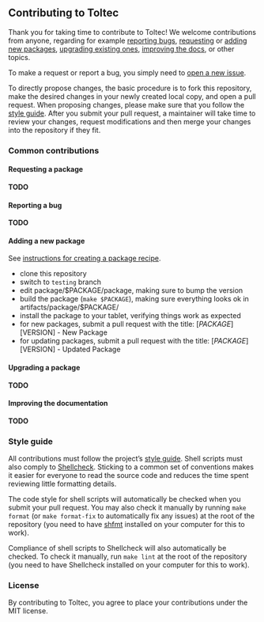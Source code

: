 ## Contributing to Toltec

Thank you for taking time to contribute to Toltec!
We welcome contributions from anyone, regarding for example [reporting bugs](#reporting-a-bug), [requesting](#request-a-package) or [adding new packages](#adding-a-new-package), [upgrading existing ones](#upgrading-a-package), [improving the docs](#improving-the-documentation), or other topics.

To make a request or report a bug, you simply need to [open a new issue](../../../issues/new/choose).

To directly propose changes, the basic procedure is to fork this repository, make the desired changes in your newly created local copy, and open a pull request.
When proposing changes, please make sure that you follow the [style guide](#style-guide).
After you submit your pull request, a maintainer will take time to review your changes, request modifications and then merge your changes into the repository if they fit.

### Common contributions

#### Requesting a package

**TODO**

#### Reporting a bug

**TODO**

#### Adding a new package

See [instructions for creating a package recipe](package.md).

* clone this repository
* switch to `testing` branch
* edit package/$PACKAGE/package, making sure to bump the version
* build the package (`make $PACKAGE`), making sure everything looks ok in artifacts/package/$PACKAGE/
* install the package to your tablet, verifying things work as expected
* for new packages, submit a pull request with the title: [$PACKAGE][$VERSION] - New Package
* for updating packages, submit a pull request with the title: [$PACKAGE][$VERSION] - Updated Package

#### Upgrading a package

**TODO**

#### Improving the documentation

**TODO**

### Style guide

All contributions must follow the project’s [style guide](../.editorconfig).
Shell scripts must also comply to [Shellcheck](https://github.com/koalaman/shellcheck).
Sticking to a common set of conventions makes it easier for everyone to read the source code and reduces the time spent reviewing little formatting details.

The code style for shell scripts will automatically be checked when you submit your pull request.
You may also check it manually by running `make format` (or `make format-fix` to automatically fix any issues) at the root of the repository (you need to have [shfmt](https://github.com/mvdan/sh) installed on your computer for this to work).

Compliance of shell scripts to Shellcheck will also automatically be checked.
To check it manually, run `make lint` at the root of the repository (you need to have Shellcheck installed on your computer for this to work).

### License

By contributing to Toltec, you agree to place your contributions under the MIT license.
